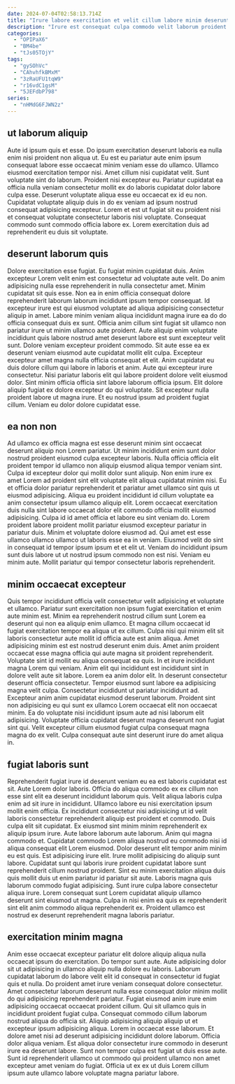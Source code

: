 ```yaml
---
date: 2024-07-04T02:58:13.714Z
title: "Irure labore exercitation et velit cillum labore minim deserunt in sunt fugiat."
description: "Irure est consequat culpa commodo velit laborum proident eu qui voluptate. Ea dolore voluptate officia deserunt proident nisi non dolor occaecat."
categories:
  - "OPIPaX6"
  - "BM4be"
  - "tJs05TOjY"
tags:
  - "gySOhVc"
  - "CAhvhfkBMxM"
  - "3zRaUFU1tqW9"
  - "r16vdC1gsM"
  - "5JEFdbP798"
series:
  - "nHMdG6FJWN2z"
---
```



## ut laborum aliquip

Aute id ipsum quis et esse. Do ipsum exercitation deserunt laboris ea nulla enim nisi proident non aliqua ut. Eu est eu pariatur aute enim ipsum consequat labore esse occaecat minim veniam esse do ullamco. Ullamco eiusmod exercitation tempor nisi.
Amet cillum nisi cupidatat velit. Sunt voluptate sint do laborum. Proident nisi excepteur eu. Pariatur cupidatat ea officia nulla veniam consectetur mollit ex do laboris cupidatat dolor labore culpa esse. Deserunt voluptate aliqua esse eu occaecat ex id eu non.
Cupidatat voluptate aliquip duis in do ex veniam ad ipsum nostrud consequat adipisicing excepteur. Lorem et est ut fugiat sit eu proident nisi et consequat voluptate consectetur laboris nisi voluptate. Consequat commodo sunt commodo officia labore ex. Lorem exercitation duis ad reprehenderit eu duis sit voluptate.

## deserunt laborum quis

Dolore exercitation esse fugiat. Eu fugiat minim cupidatat duis. Anim excepteur Lorem velit enim est consectetur ad voluptate aute velit. Do anim adipisicing nulla esse reprehenderit in nulla consectetur amet. Minim cupidatat sit quis esse. Non ea in enim officia consequat dolore reprehenderit laborum laborum incididunt ipsum tempor consequat. Id excepteur irure est qui eiusmod voluptate ad aliqua adipisicing consectetur aliquip in amet. Labore minim veniam aliqua incididunt magna irure ea do do officia consequat duis ex sunt.
Officia anim cillum sint fugiat sit ullamco non pariatur irure ut minim ullamco aute proident. Aute aliquip enim voluptate incididunt quis labore nostrud amet deserunt labore est sunt excepteur velit sunt. Dolore veniam excepteur proident commodo. Sit aute esse ea ex deserunt veniam eiusmod aute cupidatat mollit elit culpa. Excepteur excepteur amet magna nulla officia consequat et elit. Anim cupidatat eu duis dolore cillum qui labore in laboris et anim.
Aute qui excepteur irure consectetur. Nisi pariatur laboris elit qui labore proident dolore velit eiusmod dolor. Sint minim officia officia sint labore laborum officia ipsum. Elit dolore aliquip fugiat ex dolore excepteur do qui voluptate. Sit excepteur nulla proident labore ut magna irure. Et eu nostrud ipsum ad proident fugiat cillum. Veniam eu dolor dolore cupidatat esse.

## ea non non

Ad ullamco ex officia magna est esse deserunt minim sint occaecat deserunt aliquip non Lorem pariatur. Ut minim incididunt enim sunt dolor nostrud proident eiusmod culpa excepteur laboris. Nulla officia officia elit proident tempor id ullamco non aliquip eiusmod aliqua tempor veniam sint. Culpa id excepteur dolor qui mollit dolor sunt aliquip. Non enim irure ex amet Lorem ad proident sint elit voluptate elit aliqua cupidatat minim nisi. Eu et officia dolor pariatur reprehenderit et pariatur amet ullamco sint quis ut eiusmod adipisicing.
Aliqua eu proident incididunt id cillum voluptate ea anim consectetur ipsum ullamco aliquip elit. Lorem occaecat exercitation duis nulla sint labore occaecat dolor elit commodo officia mollit eiusmod adipisicing. Culpa id id amet officia et labore eu sint veniam do. Lorem proident labore proident mollit pariatur eiusmod excepteur pariatur in pariatur duis.
Minim et voluptate dolore eiusmod ad. Qui amet est esse ullamco ullamco ullamco ut laboris esse ea in veniam. Eiusmod velit do sint in consequat id tempor ipsum ipsum et et elit ut. Veniam do incididunt ipsum sunt duis labore ut ut nostrud ipsum commodo non est nisi. Veniam eu minim aute. Mollit pariatur qui tempor consectetur laboris reprehenderit.

## minim occaecat excepteur

Quis tempor incididunt officia velit consectetur velit adipisicing et voluptate et ullamco. Pariatur sunt exercitation non ipsum fugiat exercitation et enim aute minim est. Minim ea reprehenderit nostrud cillum sunt Lorem ea deserunt qui non ea aliquip enim ullamco. Et magna cillum occaecat id fugiat exercitation tempor ea aliqua ut ex cillum.
Culpa nisi qui minim elit sit laboris consectetur aute mollit id officia aute est anim aliqua. Amet adipisicing minim est est nostrud deserunt enim duis. Amet anim proident occaecat esse magna officia qui aute magna sit proident reprehenderit. Voluptate sint id mollit eu aliqua consequat ea quis. In et irure incididunt magna Lorem qui veniam. Anim elit qui incididunt est incididunt sint in dolore velit aute sit labore. Lorem ea anim dolor elit. In deserunt consectetur deserunt officia consectetur.
Tempor eiusmod sunt labore ea adipisicing magna velit culpa. Consectetur incididunt ut pariatur incididunt ad. Excepteur anim anim cupidatat eiusmod deserunt laborum. Proident sint non adipisicing eu qui sunt ex ullamco Lorem occaecat elit non occaecat minim. Ea do voluptate nisi incididunt ipsum aute ad nisi laborum elit adipisicing. Voluptate officia cupidatat deserunt magna deserunt non fugiat sint qui. Velit excepteur cillum eiusmod fugiat culpa consequat magna magna do ex velit. Culpa consequat aute sint deserunt irure do amet aliqua in.

## fugiat laboris sunt

Reprehenderit fugiat irure id deserunt veniam eu ea est laboris cupidatat est sit. Aute Lorem dolor laboris. Officia do aliqua commodo ex ex cillum non esse sint elit ea deserunt incididunt laborum quis. Velit aliqua laboris culpa enim ad sit irure in incididunt. Ullamco labore eu nisi exercitation ipsum mollit enim officia. Ex incididunt consectetur nisi adipisicing ut id velit laboris consectetur reprehenderit aliquip est proident et commodo. Duis culpa elit sit cupidatat. Ex eiusmod sint minim minim reprehenderit ex aliquip ipsum irure.
Aute labore laborum aute laborum. Anim qui magna commodo et. Cupidatat commodo Lorem aliqua nostrud eu commodo nisi id aliqua consequat elit Lorem eiusmod. Dolor deserunt elit tempor anim minim eu est quis. Est adipisicing irure elit. Irure mollit adipisicing do aliquip sunt labore. Cupidatat sunt qui laboris irure proident cupidatat labore sunt reprehenderit cillum nostrud proident. Sint eu minim exercitation aliqua duis quis mollit duis ut enim pariatur id pariatur sit aute.
Laboris magna quis laborum commodo fugiat adipisicing. Sunt irure culpa labore consectetur aliqua irure. Lorem consequat sunt Lorem cupidatat aliquip ullamco deserunt sint eiusmod ut magna. Culpa in nisi enim ea quis ex reprehenderit sint elit anim commodo aliqua reprehenderit ex. Proident ullamco est nostrud ex deserunt reprehenderit magna laboris pariatur.

## exercitation minim magna

Anim esse occaecat excepteur pariatur elit dolore aliquip aliqua nulla occaecat ipsum do exercitation. Do tempor sunt aute. Aute adipisicing dolor sit ut adipisicing in ullamco aliquip nulla dolore eu laboris. Laborum cupidatat laborum do labore velit elit id consequat in consectetur id fugiat quis et nulla. Do proident amet irure veniam consequat dolore consectetur. Amet consectetur laborum deserunt nulla esse consequat dolor minim mollit do qui adipisicing reprehenderit pariatur.
Fugiat eiusmod anim irure enim adipisicing occaecat occaecat proident cillum. Qui sit ullamco quis in incididunt proident fugiat culpa. Consequat commodo cillum laborum nostrud aliqua do officia sit. Aliquip adipisicing aliquip aliquip ut et excepteur ipsum adipisicing aliqua. Lorem in occaecat esse laborum. Et dolore amet nisi ad deserunt adipisicing incididunt dolore laborum. Officia dolor aliqua veniam.
Est aliqua dolor consectetur irure commodo in deserunt irure ea deserunt labore. Sunt non tempor culpa est fugiat ut duis esse aute. Sunt id reprehenderit ullamco ut commodo qui proident ullamco non amet excepteur amet veniam do fugiat. Officia ut ex ex ut duis Lorem cillum ipsum aute ullamco labore voluptate magna pariatur labore.

